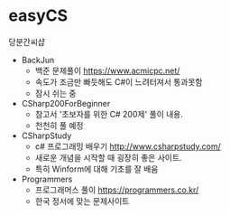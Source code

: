 # easyCS
당분간씨샵

* BackJun
  * 백준 문제풀이 https://www.acmicpc.net/
  * 속도가 조금만 빠듯해도 C#이 느려터져서 통과못함
  * 잠시 쉬는 중
* CSharp200ForBeginner
  * 참고서 '초보자를 위한 C# 200제' 풀이 내용.
  * 천천히 풀 예정
* CSharpStudy
  * c# 프로그래밍 배우기 http://www.csharpstudy.com/
  * 새로운 개념을 시작할 때 굉장히 좋은 사이트.
  * 특히 Winform에 대해 기초를 잘 배움
* Programmers
  * 프로그래머스 풀이 https://programmers.co.kr/
  * 한국 정서에 맞는 문제사이트
